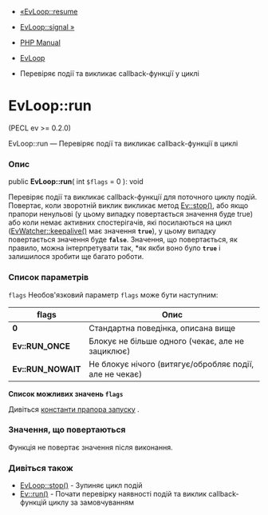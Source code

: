 - [«EvLoop::resume](evloop.resume.md)
- [EvLoop::signal »](evloop.signal.md)

- [PHP Manual](index.md)
- [EvLoop](class.evloop.md)
- Перевіряє події та викликає callback-функції у циклі

# EvLoop::run

(PECL ev \>= 0.2.0)

EvLoop::run — Перевіряє події та викликає callback-функції в циклі

### Опис

public **EvLoop::run**( int `$flags` = 0 ): void

Перевіряє події та викликає callback-функції для поточного циклу
подій. Повертає, коли зворотній виклик викликає метод
[Ev::stop()](ev.stop.md), або якщо прапори ненульові (у цьому випадку
повертається значення буде true) або коли немає активних спостерігачів,
які посилаються на цикл
([EvWatcher::keepalive()](evwatcher.keepalive.md) має значення
**`true`**), у цьому випадку повертається значення буде **`false`**.
Значення, що повертається, як правило, можна інтерпретувати так, *як
якби воно було **`true`** і залишилося зробити ще багато роботи.

### Список параметрів

`flags`
Необов'язковий параметр `flags` може бути наступним:

| flags              | Опис                                                    |
|--------------------|---------------------------------------------------------|
| **0**              | Стандартна поведінка, описана вище                      |
| **Ev::RUN_ONCE**   | Блокує не більше одного (чекає, але не зациклює)        |
| **Ev::RUN_NOWAIT** | Не блокує нічого (витягує/обробляє події, але не чекає) |

**Список можливих значень `flags`**

Дивіться [константи прапора запуску](class.ev.md#ev.constants.run-flags)
.

### Значення, що повертаються

Функція не повертає значення після виконання.

### Дивіться також

- [EvLoop::stop()](evloop.stop.md) - Зупиняє цикл подій
- [Ev::run()](ev.run.md) - Почати перевірку наявності подій та виклик
callback-функцій циклу за замовчуванням
